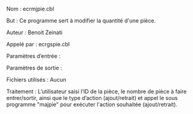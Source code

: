 Nom : ecrmjpie.cbl

But : Ce programme sert à modifier la quantité d'une pièce. 

Auteur : Benoit Zeinati

Appelé par : ecrgspie.cbl

Paramètres d’entrée : 

Paramètres de sortie : 

Fichiers utilisés : Aucun

Traitement : L’utilisateur saisi l’ID de la pièce, le nombre de pièce à faire entrer/sortir, ainsi que le type d’action (ajout/retrait)
et appel le sous programme "majpie" pour exécuter l'action souhaitée (ajout/retrait).                                 

